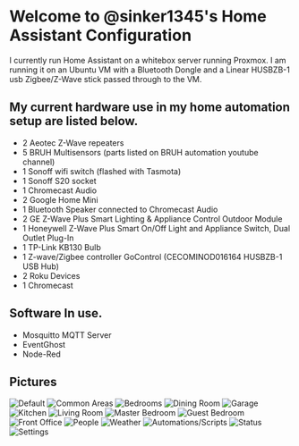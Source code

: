 # Welcome to @sinker1345's Home Assistant Configuration

I currently run Home Assistant on a whitebox server running Proxmox. I am running it on an Ubuntu VM with a Bluetooth Dongle and a Linear HUSBZB-1 usb Zigbee/Z-Wave stick passed through to the VM.

## My current hardware use in my home automation setup are listed below.

- 2 Aeotec Z-Wave repeaters
- 5 BRUH Multisensors (parts listed on BRUH automation youtube channel)
- 1 Sonoff wifi switch (flashed with Tasmota)
- 1 Sonoff S20 socket
- 1 Chromecast Audio
- 2 Google Home Mini
- 1 Bluetooth Speaker connected to Chromecast Audio
- 2 GE Z-Wave Plus Smart Lighting & Appliance Control Outdoor Module
- 1 Honeywell Z-Wave Plus Smart On/Off Light and Appliance Switch, Dual Outlet Plug-In
- 1 TP-Link KB130 Bulb
- 1 Z-wave/Zigbee controller GoControl (CECOMINOD016164 HUSBZB-1 USB Hub)
- 2 Roku Devices
- 1 Chromecast

## Software In use.
- Mosquitto MQTT Server
- EventGhost
- Node-Red

## Pictures

![Default](https://raw.githubusercontent.com/sinker1345/Home-Assistant-Configuration/master/readme_pictures/Home_Assistant_page_1.png)
![Common Areas](https://raw.githubusercontent.com/sinker1345/Home-Assistant-Configuration/master/readme_pictures/Home_Assistant_page_2.png)
![Bedrooms](https://raw.githubusercontent.com/sinker1345/Home-Assistant-Configuration/master/readme_pictures/Home_Assistant_page_3.png)
![Dining Room](https://raw.githubusercontent.com/sinker1345/Home-Assistant-Configuration/master/readme_pictures/Home_Assistant_page_4.png)
![Garage](https://raw.githubusercontent.com/sinker1345/Home-Assistant-Configuration/master/readme_pictures/Home_Assistant_page_5.png)
![Kitchen](https://raw.githubusercontent.com/sinker1345/Home-Assistant-Configuration/master/readme_pictures/Home_Assistant_page_6.png)
![Living Room](https://raw.githubusercontent.com/sinker1345/Home-Assistant-Configuration/master/readme_pictures/Home_Assistant_page_7.png)
![Master Bedroom](https://raw.githubusercontent.com/sinker1345/Home-Assistant-Configuration/master/readme_pictures/Home_Assistant_page_8.png)
![Guest Bedroom](https://raw.githubusercontent.com/sinker1345/Home-Assistant-Configuration/master/readme_pictures/Home_Assistant_page_9.png)
![Front Office](https://raw.githubusercontent.com/sinker1345/Home-Assistant-Configuration/master/readme_pictures/Home_Assistant_page_10.png)
![People](https://raw.githubusercontent.com/sinker1345/Home-Assistant-Configuration/master/readme_pictures/Home_Assistant_page_11.png)
![Weather](https://raw.githubusercontent.com/sinker1345/Home-Assistant-Configuration/master/readme_pictures/Home_Assistant_page_12.png)
![Automations/Scripts](https://raw.githubusercontent.com/sinker1345/Home-Assistant-Configuration/master/readme_pictures/Home_Assistant_page_13.png)
![Status](https://raw.githubusercontent.com/sinker1345/Home-Assistant-Configuration/master/readme_pictures/Home_Assistant_page_14.png)
![Settings](https://raw.githubusercontent.com/sinker1345/Home-Assistant-Configuration/master/readme_pictures/Home_Assistant_page_15.png)
